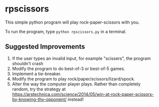 # rpscissors

This simple python program will play rock-paper-scissors with you.

To run the program, type `python rpscissors.py` in a terminal.

## Suggested Improvements

1. If the user types an invalid input, for example "scissers", the program
   shouldn't crash
2. Modify the program to do best-of-3 or best-of-5 games.
3. Implement a tie-breaker.
4. Modify the program to play rock/paper/scissors/lizard/spock.
5. Alter the way the computer player plays. Rather than completely random, try
   the strategy at
   https://arstechnica.com/science/2014/05/win-at-rock-paper-scissors-by-knowing-thy-opponent/ instead!
